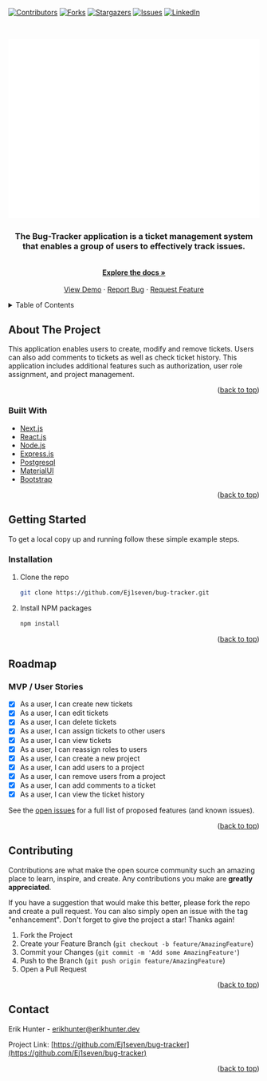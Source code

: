 <!-- # Example app with [chakra-ui](https://github.com/chakra-ui/chakra-ui)

This example features how to use [chakra-ui](https://github.com/chakra-ui/chakra-ui) as the component library within a Next.js app.

We are connecting the Next.js `_app.js` with `chakra-ui`'s Theme and ColorMode containers so the pages can have app-wide dark/light mode. We are also creating some components which shows the usage of `chakra-ui`'s style props.

## Preview

Preview the example live on [StackBlitz](http://stackblitz.com/):

[![Open in StackBlitz](https://developer.stackblitz.com/img/open_in_stackblitz.svg)](https://stackblitz.com/github/vercel/next.js/tree/canary/examples/with-chakra-ui)

## Deploy your own

Deploy the example using [Vercel](https://vercel.com?utm_source=github&utm_medium=readme&utm_campaign=next-example):

[![Deploy with Vercel](https://vercel.com/button)](https://vercel.com/new/git/external?repository-url=https://github.com/vercel/next.js/tree/canary/examples/with-chakra-ui&project-name=with-chakra-ui&repository-name=with-chakra-ui)

## How to use

Execute [`create-next-app`](https://github.com/vercel/next.js/tree/canary/packages/create-next-app) with [npm](https://docs.npmjs.com/cli/init) or [Yarn](https://yarnpkg.com/lang/en/docs/cli/create/) to bootstrap the example:

```bash
npx create-next-app --example with-chakra-ui with-chakra-ui-app
# or
yarn create next-app --example with-chakra-ui with-chakra-ui-app
```

Deploy it to the cloud with [Vercel](https://vercel.com/new?utm_source=github&utm_medium=readme&utm_campaign=next-example) ([Documentation](https://nextjs.org/docs/deployment)).

## Notes

Chakra has supported Gradients and RTL in `v1.1`. To utilize RTL, [add RTL direction and swap](https://chakra-ui.com/docs/features/rtl-support).

If you don't have multi-direction app, you should make `<Html lang="ar" dir="rtl">` inside `_document.js`. -->

<div id="top"></div>
<!--
*** Thanks for checking out the bug-tracker. If you have a suggestion
*** that would make this better, please fork the repo and create a pull request
*** or simply open an issue with the tag "enhancement".
*** Don't forget to give the project a star!
*** Thanks again! Now go create something AMAZING! :D
-->

<!-- PROJECT SHIELDS -->
<!--
*** I'm using markdown "reference style" links for readability.
*** Reference links are enclosed in brackets [ ] instead of parentheses ( ).
*** See the bottom of this document for the declaration of the reference variables
*** for contributors-url, forks-url, etc. This is an optional, concise syntax you may use.
*** https://www.markdownguide.org/basic-syntax/#reference-style-links
-->

[![Contributors][contributors-shield]][contributors-url]
[![Forks][forks-shield]][forks-url]
[![Stargazers][stars-shield]][stars-url]
[![Issues][issues-shield]][issues-url]
[![LinkedIn][linkedin-shield]][linkedin-url]

<!-- PROJECT LOGO -->
<br />
<div align="center">
  
  ![Bug-Tracker Logo](client/src/Pages/Login/bugTrackerWhite.png "Bug-Tracker Logo")

  <h3 align="center">The Bug-Tracker application is a ticket management system that enables a group of users to effectively track issues.</h3>

  <p align="center">
    <br />
    <a href="https://github.com/ej1seven/bug-tracker"><strong>Explore the docs »</strong></a>
    <br />
    <br />
    <a href="https://bug-tracker.dev/">View Demo</a>
    ·
    <a href="https://github.com/ej1seven/bug-tracker/issues">Report Bug</a>
    ·
    <a href="https://github.com/ej1seven/bug-tracker/issues">Request Feature</a>
  </p>
</div>

<!-- TABLE OF CONTENTS -->
<details>
  <summary>Table of Contents</summary>
  <ol>
    <li>
      <a href="#about-the-project">About The Project</a>
      <ul>
        <li><a href="#built-with">Built With</a></li>
      </ul>
    </li>
    <li>
      <a href="#getting-started">Getting Started</a>
      <ul>
        <li><a href="#installation">Installation</a></li>
      </ul>
    </li>
    <li><a href="#roadmap">Roadmap</a></li>
    <li><a href="#contributing">Contributing</a></li>
    <li><a href="#contact">Contact</a></li>
  </ol>
</details>

<!-- ABOUT THE PROJECT -->

## About The Project

This application enables users to create, modify and remove tickets. Users can also add comments to tickets as well as check ticket history. This application includes additional features such as authorization, user role assignment, and project management.

<p align="right">(<a href="#top">back to top</a>)</p>

### Built With

- [Next.js](https://nextjs.org/)
- [React.js](https://reactjs.org/)
- [Node.js](https://nodejs.org/)
- [Express.js](https://expressjs.com/)
- [Postgresql](https://postgresql.org/)
- [MaterialUI](https://mui.com/)
- [Bootstrap](https://getbootstrap.com/)
<!-- - [Chakra](https://chakra-ui.com/)
- [FontAwesome](https://fontawesome.com/)
- [GraphQl](https:///graphql.org/)
- [ApolloServer](https://www.apollographql.com/) -->
<!-- - [Redis](https://redis.io/)
- [Nodemailer](https://nodemailer.com/)
- [Typescript](https://typescriptlang.org/)
- [Docker](https://www.docker.com/)
- [Urql](https://formidable.com/open-source/urql/)
- [MikroOrm](https://mikro-orm.io/)
- [Argon2](https://www.npmjs.com/package/argon2)
- [Dataloader](https://www.npmjs.com/package/dataloader)
- [Vercel](https://vercel.com/) -->

<p align="right">(<a href="#top">back to top</a>)</p>

<!-- GETTING STARTED -->

## Getting Started

To get a local copy up and running follow these simple example steps.

### Installation

1. Clone the repo

   ```sh
   git clone https://github.com/Ej1seven/bug-tracker.git
   ```

2. Install NPM packages
   ```sh
   npm install
   ```

<p align="right">(<a href="#top">back to top</a>)</p>

<!-- ROADMAP -->

## Roadmap

### MVP / User Stories

- [x] As a user, I can create new tickets
- [x] As a user, I can edit tickets
- [x] As a user, I can delete tickets
- [x] As a user, I can assign tickets to other users
- [x] As a user, I can view tickets
- [x] As a user, I can reassign roles to users
- [x] As a user, I can create a new project
- [x] As a user, I can add users to a project
- [x] As a user, I can remove users from a project
- [x] As a user, I can add comments to a ticket
- [x] As a user, I can view the ticket history

See the [open issues](https://github.com/ej1seven/bug-tracker/issues) for a full list of proposed features (and known issues).

<p align="right">(<a href="#top">back to top</a>)</p>

<!-- CONTRIBUTING -->

## Contributing

Contributions are what make the open source community such an amazing place to learn, inspire, and create. Any contributions you make are **greatly appreciated**.

If you have a suggestion that would make this better, please fork the repo and create a pull request. You can also simply open an issue with the tag "enhancement".
Don't forget to give the project a star! Thanks again!

1. Fork the Project
2. Create your Feature Branch (`git checkout -b feature/AmazingFeature`)
3. Commit your Changes (`git commit -m 'Add some AmazingFeature'`)
4. Push to the Branch (`git push origin feature/AmazingFeature`)
5. Open a Pull Request

<p align="right">(<a href="#top">back to top</a>)</p>

<!-- CONTACT -->

## Contact

Erik Hunter - <erikhunter@erikhunter.dev>

Project Link: [https://github.com/Ej1seven/bug-tracker](https://github.com/Ej1seven/bug-tracker)

<p align="right">(<a href="#top">back to top</a>)</p>

<!-- MARKDOWN LINKS & IMAGES -->
<!-- https://www.markdownguide.org/basic-syntax/#reference-style-links -->

[contributors-shield]: https://img.shields.io/github/contributors/ej1seven/bug-tracker?style=plastic
[contributors-url]: https://github.com/ej1seven/bug-tracker/graphs/contributors
[forks-shield]: https://img.shields.io/github/forks/ej1seven/bug-tracker.svg?style=plastic
[forks-url]: https://github.com/ej1seven/bug-tracker/network/members
[stars-shield]: https://img.shields.io/github/stars/ej1seven/bug-tracker.svg?style=plastic
[stars-url]: https://github.com/ej1seven/bug-tracker/stargazers
[issues-shield]: https://img.shields.io/github/issues/ej1seven/bug-tracker.svg?style=plastic
[issues-url]: https://github.com/ej1seven/bug-tracker/issues
[linkedin-shield]: https://img.shields.io/badge/-LinkedIn-black.svg?style=plastic&logo=linkedin&colorB=555
[linkedin-url]: https://linkedin.com/in/erik-hunter/
[product-screenshot]: images/screenshot.png

```

```

```

```

```

```
